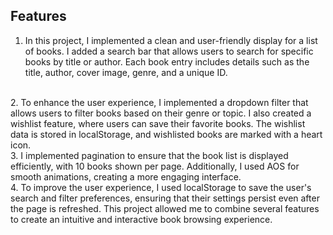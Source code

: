 ## Features
1. In this project, I implemented a clean and user-friendly display for a list of books. I added a search bar that allows users to search for specific books by title or author. Each book entry includes details such as the title, author, cover image, genre, and a unique ID.
<br>
2. To enhance the user experience, I implemented a dropdown filter that allows users to filter books based on their genre or topic. I also created a wishlist feature, where users can save their favorite books. The wishlist data is stored in localStorage, and wishlisted books are marked with a heart icon.
<br>
3. I implemented pagination to ensure that the book list is displayed efficiently, with 10 books shown per page. Additionally, I used AOS for smooth animations, creating a more engaging interface.
<br>
4. To improve the user experience, I used localStorage to save the user's search and filter preferences, ensuring that their settings persist even after the page is refreshed. This project allowed me to combine several features to create an intuitive and interactive book browsing experience.
<br>
